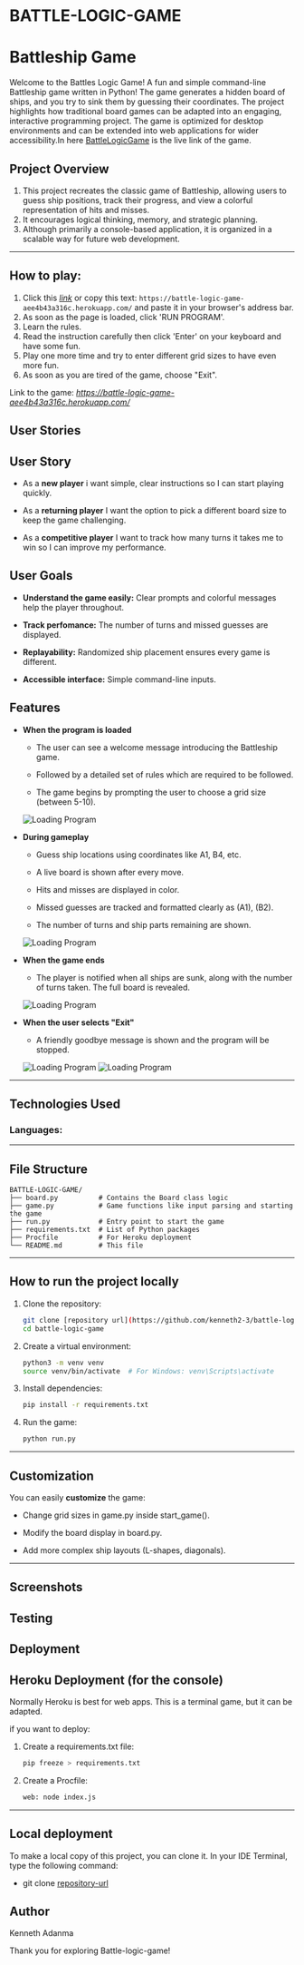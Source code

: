 # BATTLE-LOGIC-GAME

# Battleship Game

Welcome to the Battles Logic Game! A fun and simple command-line Battleship game written in Python!
The game generates a hidden board of ships, and you try to sink them by guessing their coordinates.
The project highlights how traditional board games can be adapted into an engaging, interactive programming project.
The game is optimized for desktop environments and can be extended into web applications for wider accessibility.In here [BattleLogicGame](https://battle-logic-game-aee4b43a316c.herokuapp.com/) is the live link of the game.


## Project Overview

1. This project recreates the classic game of Battleship, allowing users to guess ship positions, track their progress, and view a colorful representation of hits and misses.
2. It encourages logical thinking, memory, and strategic planning.
3. Although primarily a console-based application, it is organized in a scalable way for future web development.

---

## How to play:

  1. Click this *[link](https://battle-logic-game-aee4b43a316c.herokuapp.com/)* or copy this text: `https://battle-logic-game-aee4b43a316c.herokuapp.com/` and paste it in your browser's address bar.
  2. As soon as the page is loaded, click 'RUN PROGRAM'.
  3. Learn the rules.
  4. Read the instruction carefully then click 'Enter' on your keyboard and have some fun.
  5. Play one more time and try to enter different grid sizes to have even more fun.
  6. As soon as you are tired of the game, choose "Exit".

  Link to the game: *https://battle-logic-game-aee4b43a316c.herokuapp.com/*

## User Stories

## User Story

- As a **new player** i want simple, clear instructions so I can start playing quickly.

- As a **returning player** I want the option to pick a different board size to keep the game challenging.

- As a **competitive player** I want to track how many turns it takes me to win so I can improve my performance.

## User Goals

- **Understand the game easily:** Clear prompts and colorful messages help the player throughout.

- **Track perfomance:** The number of turns and missed guesses are displayed.

- **Replayability:** Randomized ship placement ensures every game is different.

- **Accessible interface:** Simple command-line inputs.

## Features

- **When the program is loaded**

   - The user can see a welcome message introducing the Battleship game.

   - Followed by a detailed set of rules which are required to be followed.

   - The game begins by prompting the user to choose a grid size (between 5-10).

   ![Loading Program](documentation/start_game.png)

- **During gameplay**

   - Guess ship locations using coordinates like A1, B4, etc.

   - A live board is shown after every move.

   - Hits and misses are displayed in color.

   - Missed guesses are tracked and formatted clearly as (A1), (B2).

   - The number of turns and ship parts remaining are shown.

   ![Loading Program](documentation/during_game.png)

- **When the game ends**

   - The player is notified when all ships are sunk, along with the number of turns taken. The full board is revealed.

   ![Loading Program](documentation/end_game.png)

- **When the user selects "Exit"**

   - A friendly goodbye message is shown and the program will be stopped.

   ![Loading Program](documentation/exit_game.png)
   ![Loading Program](documentation/goodbye_game.png)

---

## Technologies Used

### Languages:



---

## File Structure

```
BATTLE-LOGIC-GAME/
├── board.py          # Contains the Board class logic
├── game.py           # Game functions like input parsing and starting the game
├── run.py            # Entry point to start the game
├── requirements.txt  # List of Python packages
├── Procfile          # For Heroku deployment
└── README.md         # This file
```

---

## How to run the project locally

1. Clone the repository:
   ```bash
   git clone [repository url](https://github.com/kenneth2-3/battle-logic-game).git
   cd battle-logic-game
   ```

2. Create a virtual environment:
   ```bash
   python3 -m venv venv
   source venv/bin/activate  # For Windows: venv\Scripts\activate
   ```

3. Install dependencies:
   ```bash
   pip install -r requirements.txt
   ```

4. Run the game:
   ```bash
   python run.py
   ```

---

## Customization

You can easily **customize** the game:

- Change grid sizes in game.py inside start_game().

- Modify the board display in board.py.

- Add more complex ship layouts (L-shapes, diagonals).

---

## Screenshots



## Testing 


## Deployment

## Heroku Deployment (for the console)

Normally Heroku is best for web apps. This is a terminal game, but it can be adapted.

if you want to deploy:

1. Create a requirements.txt file:
   ```bash
   pip freeze > requirements.txt
   ```
2. Create a Procfile:
   ```bash
   web: node index.js
   ```

---

## Local deployment 

To make a local copy of this project, you can clone it. In your IDE Terminal, type the following command:

   - git clone [repository-url](https://github.com/kenneth2-3/battle-logic-game)

## Author

Kenneth Adanma

Thank you for exploring Battle-logic-game!